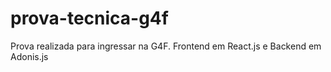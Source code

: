 # prova-tecnica-g4f
Prova realizada para ingressar na G4F. Frontend em React.js e Backend em Adonis.js
